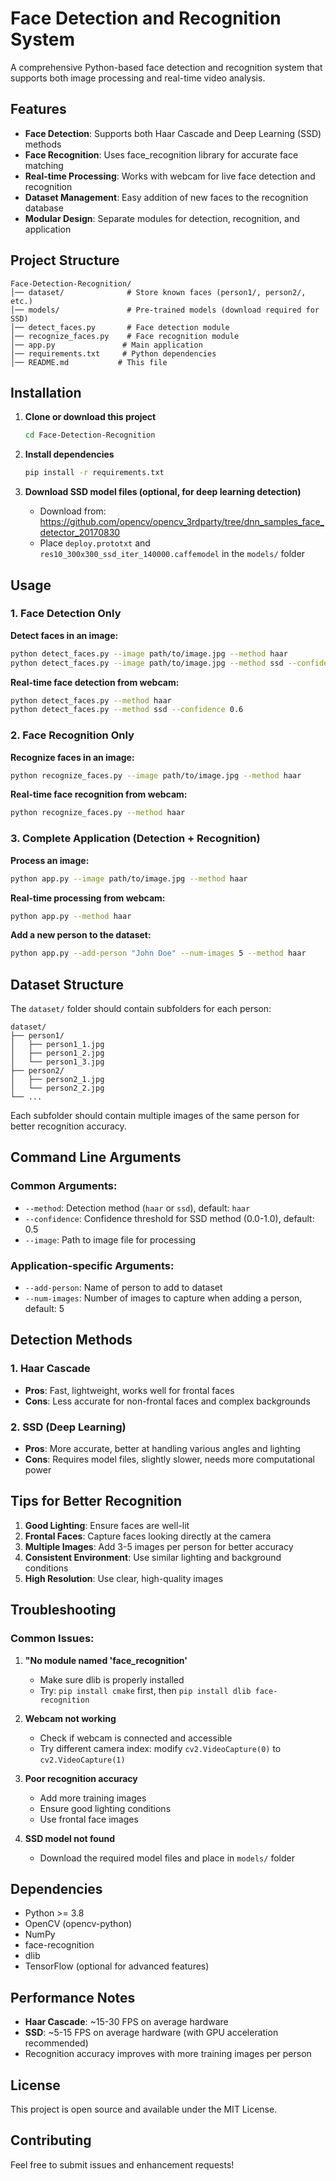 # Face Detection and Recognition System

A comprehensive Python-based face detection and recognition system that supports both image processing and real-time video analysis.

## Features

- **Face Detection**: Supports both Haar Cascade and Deep Learning (SSD) methods
- **Face Recognition**: Uses face_recognition library for accurate face matching
- **Real-time Processing**: Works with webcam for live face detection and recognition
- **Dataset Management**: Easy addition of new faces to the recognition database
- **Modular Design**: Separate modules for detection, recognition, and application

## Project Structure

```
Face-Detection-Recognition/
│── dataset/              # Store known faces (person1/, person2/, etc.)
│── models/               # Pre-trained models (download required for SSD)
│── detect_faces.py       # Face detection module
│── recognize_faces.py    # Face recognition module
│── app.py               # Main application
│── requirements.txt     # Python dependencies
│── README.md           # This file
```

## Installation

1. **Clone or download this project**
   ```bash
   cd Face-Detection-Recognition
   ```

2. **Install dependencies**
   ```bash
   pip install -r requirements.txt
   ```

3. **Download SSD model files (optional, for deep learning detection)**
   - Download from: https://github.com/opencv/opencv_3rdparty/tree/dnn_samples_face_detector_20170830
   - Place `deploy.prototxt` and `res10_300x300_ssd_iter_140000.caffemodel` in the `models/` folder

## Usage

### 1. Face Detection Only

**Detect faces in an image:**
```bash
python detect_faces.py --image path/to/image.jpg --method haar
python detect_faces.py --image path/to/image.jpg --method ssd --confidence 0.6
```

**Real-time face detection from webcam:**
```bash
python detect_faces.py --method haar
python detect_faces.py --method ssd --confidence 0.6
```

### 2. Face Recognition Only

**Recognize faces in an image:**
```bash
python recognize_faces.py --image path/to/image.jpg --method haar
```

**Real-time face recognition from webcam:**
```bash
python recognize_faces.py --method haar
```

### 3. Complete Application (Detection + Recognition)

**Process an image:**
```bash
python app.py --image path/to/image.jpg --method haar
```

**Real-time processing from webcam:**
```bash
python app.py --method haar
```

**Add a new person to the dataset:**
```bash
python app.py --add-person "John Doe" --num-images 5 --method haar
```

## Dataset Structure

The `dataset/` folder should contain subfolders for each person:
```
dataset/
├── person1/
│   ├── person1_1.jpg
│   ├── person1_2.jpg
│   └── person1_3.jpg
├── person2/
│   ├── person2_1.jpg
│   └── person2_2.jpg
└── ...
```

Each subfolder should contain multiple images of the same person for better recognition accuracy.

## Command Line Arguments

### Common Arguments:
- `--method`: Detection method (`haar` or `ssd`), default: `haar`
- `--confidence`: Confidence threshold for SSD method (0.0-1.0), default: 0.5
- `--image`: Path to image file for processing

### Application-specific Arguments:
- `--add-person`: Name of person to add to dataset
- `--num-images`: Number of images to capture when adding a person, default: 5

## Detection Methods

### 1. Haar Cascade
- **Pros**: Fast, lightweight, works well for frontal faces
- **Cons**: Less accurate for non-frontal faces and complex backgrounds

### 2. SSD (Deep Learning)
- **Pros**: More accurate, better at handling various angles and lighting
- **Cons**: Requires model files, slightly slower, needs more computational power

## Tips for Better Recognition

1. **Good Lighting**: Ensure faces are well-lit
2. **Frontal Faces**: Capture faces looking directly at the camera
3. **Multiple Images**: Add 3-5 images per person for better accuracy
4. **Consistent Environment**: Use similar lighting and background conditions
5. **High Resolution**: Use clear, high-quality images

## Troubleshooting

### Common Issues:

1. **"No module named 'face_recognition'**
   - Make sure dlib is properly installed
   - Try: `pip install cmake` first, then `pip install dlib face-recognition`

2. **Webcam not working**
   - Check if webcam is connected and accessible
   - Try different camera index: modify `cv2.VideoCapture(0)` to `cv2.VideoCapture(1)`

3. **Poor recognition accuracy**
   - Add more training images
   - Ensure good lighting conditions
   - Use frontal face images

4. **SSD model not found**
   - Download the required model files and place in `models/` folder

## Dependencies

- Python >= 3.8
- OpenCV (opencv-python)
- NumPy
- face-recognition
- dlib
- TensorFlow (optional for advanced features)

## Performance Notes

- **Haar Cascade**: ~15-30 FPS on average hardware
- **SSD**: ~5-15 FPS on average hardware (with GPU acceleration recommended)
- Recognition accuracy improves with more training images per person

## License

This project is open source and available under the MIT License.

## Contributing

Feel free to submit issues and enhancement requests!
